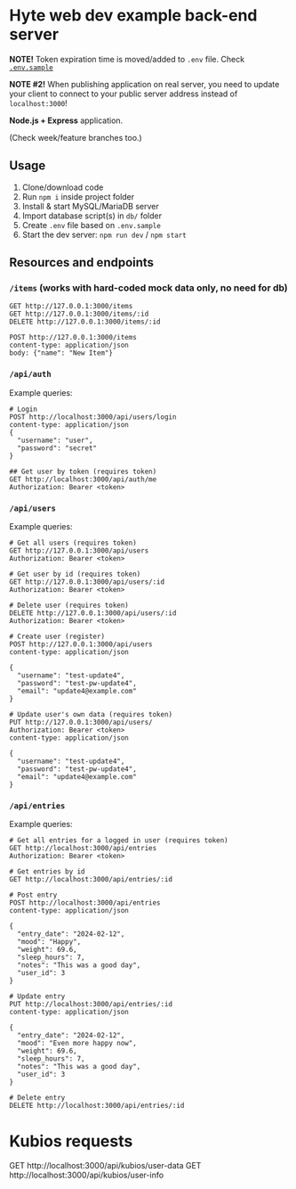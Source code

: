 # Hyte web dev example back-end server

**NOTE!** Token expiration time is moved/added to `.env` file. Check [`.env.sample`](./.env.sample)

**NOTE #2!** When publishing application on real server, you need to update your client to connect to your public server address instead of `localhost:3000`!

**Node.js + Express** application.

(Check week/feature branches too.)

## Usage

1. Clone/download code
2. Run `npm i` inside project folder
3. Install & start MySQL/MariaDB server
4. Import database script(s) in `db/` folder
5. Create `.env` file based on `.env.sample`
6. Start the dev server: `npm run dev` / `npm start`

## Resources and endpoints

### `/items` (works with hard-coded mock data only, no need for db)

```http
GET http://127.0.0.1:3000/items
GET http://127.0.0.1:3000/items/:id
DELETE http://127.0.0.1:3000/items/:id

POST http://127.0.0.1:3000/items
content-type: application/json
body: {"name": "New Item"}
```

### `/api/auth`

Example queries:

```http
# Login
POST http://localhost:3000/api/users/login
content-type: application/json
{
  "username": "user",
  "password": "secret"
}

## Get user by token (requires token)
GET http://localhost:3000/api/auth/me
Authorization: Bearer <token>
```

### `/api/users`

Example queries:

```http
# Get all users (requires token)
GET http://127.0.0.1:3000/api/users
Authorization: Bearer <token>

# Get user by id (requires token)
GET http://127.0.0.1:3000/api/users/:id
Authorization: Bearer <token>

# Delete user (requires token)
DELETE http://127.0.0.1:3000/api/users/:id
Authorization: Bearer <token>

# Create user (register)
POST http://127.0.0.1:3000/api/users
content-type: application/json

{
  "username": "test-update4",
  "password": "test-pw-update4",
  "email": "update4@example.com"
}

# Update user's own data (requires token)
PUT http://127.0.0.1:3000/api/users/
Authorization: Bearer <token>
content-type: application/json

{
  "username": "test-update4",
  "password": "test-pw-update4",
  "email": "update4@example.com"
}
```

### `/api/entries`

Example queries:

```http
# Get all entries for a logged in user (requires token)
GET http://localhost:3000/api/entries
Authorization: Bearer <token>

# Get entries by id
GET http://localhost:3000/api/entries/:id

# Post entry
POST http://localhost:3000/api/entries
content-type: application/json

{
  "entry_date": "2024-02-12",
  "mood": "Happy",
  "weight": 69.6,
  "sleep_hours": 7,
  "notes": "This was a good day",
  "user_id": 3
}

# Update entry
PUT http://localhost:3000/api/entries/:id
content-type: application/json

{
  "entry_date": "2024-02-12",
  "mood": "Even more happy now",
  "weight": 69.6,
  "sleep_hours": 7,
  "notes": "This was a good day",
  "user_id": 3
}

# Delete entry
DELETE http://localhost:3000/api/entries/:id
```

# Kubios requests

GET http://localhost:3000/api/kubios/user-data
GET http://localhost:3000/api/kubios/user-info
